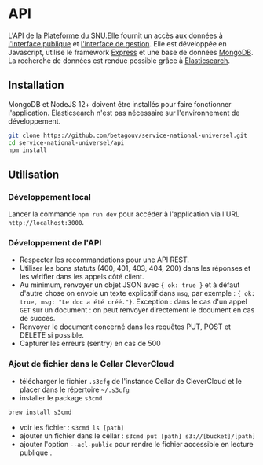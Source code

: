 # API

L'API de la [Plateforme du SNU](https://snu.gouv.fr).Elle fournit un accès aux données à [l'interface publique](https://github.com/betagouv/service-national-universel/tree/master/app) et [l'interface de gestion](https://github.com/betagouv/service-national-universel/tree/master/admin). Elle est développée en Javascript, utilise le framework [Express](https://expressjs.com) et une base de données [MongoDB](https://www.mongodb.com/). La recherche de données est rendue possible grâce à [Elasticsearch](https://www.elastic.co/fr/products/elasticsearch).

## Installation

MongoDB et NodeJS 12+ doivent être installés pour faire fonctionner l'application. Elasticsearch n'est pas nécessaire sur l'environnement de développement.

```bash
git clone https://github.com/betagouv/service-national-universel.git
cd service-national-universel/api
npm install
```

## Utilisation

### Développement local

Lancer la commande `npm run dev` pour accéder à l'application via l'URL `http://localhost:3000`.

### Développement de l'API

 - Respecter les recommandations pour une API REST.
 - Utiliser les bons statuts (400, 401, 403, 404, 200) dans les réponses et les vérifier dans les appels côté client.
 - Au minimum, renvoyer un objet JSON avec `{ ok: true }` et à défaut d'autre chose on envoie un texte explicatif dans `msg`, par exemple : `{ ok: true, msg: "Le doc a été créé."}`. Exception : dans le cas d'un appel `GET` sur un document : on peut renvoyer directement le document en cas de succès.
 - Renvoyer le document concerné dans les requêtes PUT, POST et DELETE si possible.
 - Capturer les erreurs (sentry) en cas de 500

### Ajout de fichier dans le Cellar CleverCloud

 - télécharger le fichier `.s3cfg` de l'instance Cellar de CleverCloud et le placer dans le répertoire `~/.s3cfg`
 - installer le package `s3cmd`
  ```bash
  brew install s3cmd
  ``` 
 - voir les fichier : `s3cmd ls [path]`
 - ajouter un fichier dans le cellar : `s3cmd put [path] s3://[bucket]/[path]`
 - ajouter l'option `--acl-public` pour rendre le fichier accessible en lecture publique
.
